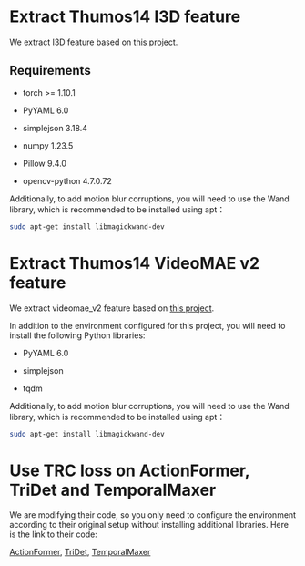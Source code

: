 # Extract Thumos14 I3D feature

We extract I3D feature based on [this project](https://github.com/Finspire13/pytorch-i3d-feature-extraction).

## Requirements

- torch >= 1.10.1

- PyYAML 6.0

- simplejson 3.18.4

- numpy 1.23.5

- Pillow 9.4.0

- opencv-python 4.7.0.72

Additionally, to add motion blur corruptions, you will need to use the Wand library, which is recommended to be installed using apt：

```sh
sudo apt-get install libmagickwand-dev
```

# Extract Thumos14 VideoMAE v2 feature

We extract videomae_v2 feature based on  [this project](https://github.com/OpenGVLab/VideoMAEv2/tree/master).

In addition to the environment configured for this project, you will need to install the following Python libraries:

- PyYAML 6.0

- simplejson 

- tqdm

Additionally, to add motion blur corruptions, you will need to use the Wand library, which is recommended to be installed using apt：

```sh
sudo apt-get install libmagickwand-dev
```

# Use TRC loss on ActionFormer, TriDet and TemporalMaxer

We are modifying their code, so you only need to configure the environment according to their original setup without installing additional libraries. Here is the link to their code:

[ActionFormer](https://github.com/happyharrycn/actionformer_release), [TriDet](https://github.com/dingfengshi/tridet), [TemporalMaxer](https://github.com/TuanTNG/TemporalMaxer)

